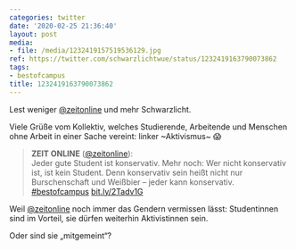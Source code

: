 ```yaml
---
categories: twitter
date: '2020-02-25 21:36:40'
layout: post
media:
- file: /media/1232419157519536129.jpg
ref: https://twitter.com/schwarzlichtwue/status/1232419163790073862
tags:
- bestofcampus
title: 1232419163790073862
---
```

Lest weniger [@zeitonline](https://twitter.com/zeitonline) und mehr Schwarzlicht.



Viele Grüße vom Kollektiv, welches Studierende, Arbeitende und Menschen ohne Arbeit in einer Sache vereint: linker ~Aktivismus~ 😱  
> <b>ZEIT ONLINE</b> ([@zeitonline](https://twitter.com/zeitonline)):  
>Jeder gute Student ist konservativ. Mehr noch: Wer nicht konservativ ist, ist kein Student. Denn konservativ sein heißt nicht nur Burschenschaft und Weißbier – jeder kann konservativ. [#bestofcampus](/t/bestofcampus) [bit.ly/2Tadv1G](http://bit.ly/2Tadv1G)  


Weil [@zeitonline](https://twitter.com/zeitonline) noch immer das Gendern vermissen lässt: Studentinnen sind im Vorteil, sie dürfen weiterhin Aktivistinnen sein.



Oder sind sie „mitgemeint“?